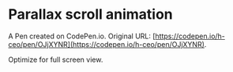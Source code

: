 # Parallax scroll animation

A Pen created on CodePen.io. Original URL: [https://codepen.io/h-ceo/pen/OJjXYNR](https://codepen.io/h-ceo/pen/OJjXYNR).

Optimize for full screen view.
